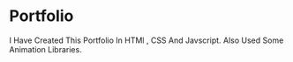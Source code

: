 # Portfolio
I Have Created This Portfolio In HTMl , CSS And Javscript.  Also Used Some Animation Libraries.
